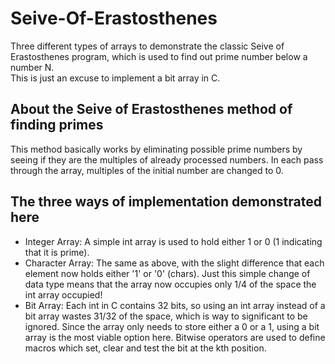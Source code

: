 # Seive-Of-Erastosthenes
Three different types of arrays to demonstrate the classic Seive of Erastosthenes program, which is used to find out prime number below a number N.
<br>
This is just an excuse to implement a bit array in C.

## About the Seive of Erastosthenes method of finding primes
This method basically works by eliminating possible prime numbers by seeing if they are the multiples of already processed numbers. In each pass through the array, multiples of the initial number are changed to 0.

## The three ways of implementation demonstrated here
- Integer Array: A simple int array is used to hold either 1 or 0 (1 indicating that it is prime).
- Character Array: The same as above, with the slight difference that each element now holds either '1' or '0' (chars). Just this simple change of data type means that the array now occupies only 1/4 of the space the int array occupied!
- Bit Array: Each int in C contains 32 bits, so using an int array instead of a bit array wastes 31/32 of the space, which is way to significant to be ignored. Since the array only needs to store either a 0 or a 1, using a bit array is the most viable option here. Bitwise operators are used to define macros which set, clear and test the bit at the kth position.
